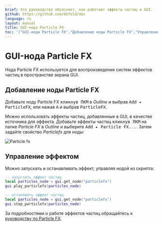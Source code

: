 ```yaml
---
brief: Это руководство объясняет, как работают эффекты частиц в GUI.
github: https://github.com/defold/doc
language: ru
layout: manual
title: GUI-нода Particle FX
toc: '["GUI-нода Particle FX","Добавление ноды Particle FX","Управление эффектом"]'
---
```


# GUI-нода Particle FX

Нода Particle FX используется для воспроизведения систем эффектов частиц в пространстве экрана GUI.

## Добавление ноды Particle FX

Добавьте ноду Particle FX <kbd>кликнув ПКМ</kbd> в *Outline* и выбрав <kbd>Add ▸ ParticleFX</kbd>, или нажав <kbd>A</kbd> и выбрав <kbd>ParticleFX</kbd>.

Можно использовать эффекты частиц, добавленные в GUI, в качестве источника для эффекта. Добавьте эффекты частиц <kbd>кликнув ПКМ</kbd> на папке *Particle FX* в *Outline* и выберите <kbd>Add ▸ Particle FX...</kbd>. Затем задайте свойство *Particlefx* для ноды:

![Particle fx](/manuals/images/gui-particlefx/create.png)

## Управление эффектом

Можно запускать и останавливать эффект, управляя нодой из скрипта:

```lua
-- запустить эффект частиц
local particles_node = gui.get_node("particlefx")
gui.play_particlefx(particles_node)
```

```lua
-- остановить эффект частиц
local particles_node = gui.get_node("particlefx")
gui.stop_particlefx(particles_node)
```

За подробностями о работе эффектов частиц обращайтесь к [руководству по Particle FX](/ru/manuals/particlefx).